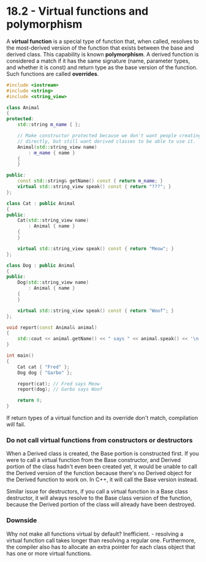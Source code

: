 # 18.2 - Virtual functions and polymorphism

A **virtual function** is a special type of function that, when called, resolves to the
most-derived version of the function that exists between the base and derived class. This
capability is known **polymorphism**. A derived function is considered a match if it has
the same signature (name, parameter types, and whether it is const) and return type as the
base version of the function. Such functions are called **overrides**.

```c++
#include <iostream>
#include <string>
#include <string_view>

class Animal
{
protected:
    std::string m_name { };

    // Make constructor protected because we don't want people creating Animal objects
    // directly, but still want derived classes to be able to use it.
    Animal(std::string_view name)
        : m_name { name }
    {
    }

public:
    const std::string& getName() const { return m_name; }
    virtual std::string_view speak() const { return "???"; }
};

class Cat : public Animal
{
public:
    Cat(std::string_view name)
        : Animal { name }
    {
    }

    virtual std::string_view speak() const { return "Meow"; }
};

class Dog : public Animal
{
public:
    Dog(std::string_view name)
        : Animal { name }
    {
    }

    virtual std::string_view speak() const { return "Woof"; }
};

void report(const Animal& animal)
{
    std::cout << animal.getName() << " says " << animal.speak() << '\n';
}

int main()
{
    Cat cat { "Fred" };
    Dog dog { "Garbo" };

    report(cat); // Fred says Meow
    report(dog); // Garbo says Woof

    return 0;
}
```

If return types of a virtual function and its override don't match, compilation will fail.

### Do not call virtual functions from constructors or destructors
When a Derived class is created, the Base portion is constructed first. If you were to
call a virtual function from the Base constructor, and Derived portion of the class hadn't
even been created yet, it would be unable to call the Derived version of the function
because there's no Derived object for the Derived function to work on. In C++, it will
call the Base version instead.

Similar issue for destructors, if you call a virtual function in a Base class destructor,
it will always resolve to the Base class version of the function, because the Derived
portion of the class will already have been destroyed.

### Downside
Why not make all functions virtual by default? Inefficient. - resolving a virtual function
call takes longer than resolving a regular one. Furthermore, the compiler also has to
allocate an extra pointer for each class object that has one or more virtual functions.
